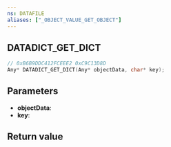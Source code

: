 ```yaml
---
ns: DATAFILE
aliases: ["_OBJECT_VALUE_GET_OBJECT"]
---
```

## DATADICT_GET_DICT

```c
// 0xB6B9DDC412FCEEE2 0xC9C13D8D
Any* DATADICT_GET_DICT(Any* objectData, char* key);
```


## Parameters
* **objectData**: 
* **key**: 

## Return value
